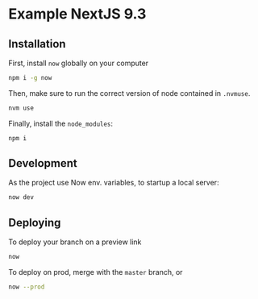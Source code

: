 [nvm]: https://github.com/nvm-sh/nvm

# Example NextJS 9.3


## Installation

First, install `now` globally on your computer

```bash
npm i -g now
```

Then, make sure to run the correct version of node contained in `.nvmuse`.

```bash
nvm use
```

Finally, install the `node_modules`:

```bash
npm i 
```

## Development

As the project use Now env. variables, to startup a local server:

```bash
now dev
```

## Deploying

To deploy your branch on a preview link

```bash
now
```

To deploy on prod, merge with the `master` branch, or 

```bash
now --prod
```